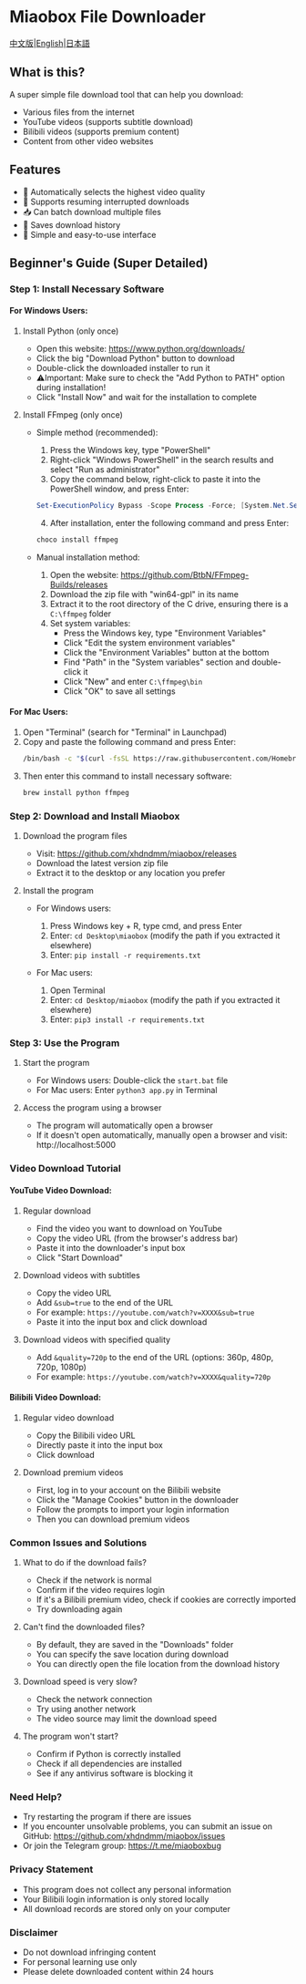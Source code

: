 # Miaobox File Downloader
[中文版](README.md)|[English](README-English.md)|[日本語](README_JP.md)
## What is this?
A super simple file download tool that can help you download:
- Various files from the internet
- YouTube videos (supports subtitle download)
- Bilibili videos (supports premium content)
- Content from other video websites

## Features
- 🎥 Automatically selects the highest video quality
- 💾 Supports resuming interrupted downloads
- 📥 Can batch download multiple files
- 📝 Saves download history
- 🚀 Simple and easy-to-use interface

## Beginner's Guide (Super Detailed)

### Step 1: Install Necessary Software

#### For Windows Users:

1. Install Python (only once)
   - Open this website: https://www.python.org/downloads/
   - Click the big "Download Python" button to download
   - Double-click the downloaded installer to run it
   - ⚠️Important: Make sure to check the "Add Python to PATH" option during installation!
   - Click "Install Now" and wait for the installation to complete

2. Install FFmpeg (only once)
   - Simple method (recommended):
     1. Press the Windows key, type "PowerShell"
     2. Right-click "Windows PowerShell" in the search results and select "Run as administrator"
     3. Copy the command below, right-click to paste it into the PowerShell window, and press Enter:
     ```powershell
     Set-ExecutionPolicy Bypass -Scope Process -Force; [System.Net.ServicePointManager]::SecurityProtocol = [System.Net.ServicePointManager]::SecurityProtocol -bor 3072; iex ((New-Object System.Net.WebClient).DownloadString('https://chocolatey.org/install.ps1'))
     ```
     4. After installation, enter the following command and press Enter:
     ```powershell
     choco install ffmpeg
     ```

   - Manual installation method:
     1. Open the website: https://github.com/BtbN/FFmpeg-Builds/releases
     2. Download the zip file with "win64-gpl" in its name
     3. Extract it to the root directory of the C drive, ensuring there is a `C:\ffmpeg` folder
     4. Set system variables:
        - Press the Windows key, type "Environment Variables"
        - Click "Edit the system environment variables"
        - Click the "Environment Variables" button at the bottom
        - Find "Path" in the "System variables" section and double-click it
        - Click "New" and enter `C:\ffmpeg\bin`
        - Click "OK" to save all settings

#### For Mac Users:

1. Open "Terminal" (search for "Terminal" in Launchpad)
2. Copy and paste the following command and press Enter:
   ```bash
   /bin/bash -c "$(curl -fsSL https://raw.githubusercontent.com/Homebrew/install/HEAD/install.sh)"
   ```
3. Then enter this command to install necessary software:
   ```bash
   brew install python ffmpeg
   ```

### Step 2: Download and Install Miaobox

1. Download the program files
   - Visit: https://github.com/xhdndmm/miaobox/releases
   - Download the latest version zip file
   - Extract it to the desktop or any location you prefer

2. Install the program
   - For Windows users:
     1. Press Windows key + R, type cmd, and press Enter
     2. Enter: `cd Desktop\miaobox` (modify the path if you extracted it elsewhere)
     3. Enter: `pip install -r requirements.txt`

   - For Mac users:
     1. Open Terminal
     2. Enter: `cd Desktop/miaobox` (modify the path if you extracted it elsewhere)
     3. Enter: `pip3 install -r requirements.txt`

### Step 3: Use the Program

1. Start the program
   - For Windows users: Double-click the `start.bat` file
   - For Mac users: Enter `python3 app.py` in Terminal

2. Access the program using a browser
   - The program will automatically open a browser
   - If it doesn't open automatically, manually open a browser and visit: http://localhost:5000

### Video Download Tutorial

#### YouTube Video Download:

1. Regular download
   - Find the video you want to download on YouTube
   - Copy the video URL (from the browser's address bar)
   - Paste it into the downloader's input box
   - Click "Start Download"

2. Download videos with subtitles
   - Copy the video URL
   - Add `&sub=true` to the end of the URL
   - For example: `https://youtube.com/watch?v=XXXX&sub=true`
   - Paste it into the input box and click download

3. Download videos with specified quality
   - Add `&quality=720p` to the end of the URL (options: 360p, 480p, 720p, 1080p)
   - For example: `https://youtube.com/watch?v=XXXX&quality=720p`

#### Bilibili Video Download:

1. Regular video download
   - Copy the Bilibili video URL
   - Directly paste it into the input box
   - Click download

2. Download premium videos
   - First, log in to your account on the Bilibili website
   - Click the "Manage Cookies" button in the downloader
   - Follow the prompts to import your login information
   - Then you can download premium videos

### Common Issues and Solutions

1. What to do if the download fails?
   - Check if the network is normal
   - Confirm if the video requires login
   - If it's a Bilibili premium video, check if cookies are correctly imported
   - Try downloading again

2. Can't find the downloaded files?
   - By default, they are saved in the "Downloads" folder
   - You can specify the save location during download
   - You can directly open the file location from the download history

3. Download speed is very slow?
   - Check the network connection
   - Try using another network
   - The video source may limit the download speed

4. The program won't start?
   - Confirm if Python is correctly installed
   - Check if all dependencies are installed
   - See if any antivirus software is blocking it

### Need Help?

- Try restarting the program if there are issues
- If you encounter unsolvable problems, you can submit an issue on GitHub: https://github.com/xhdndmm/miaobox/issues
- Or join the Telegram group: https://t.me/miaoboxbug

### Privacy Statement

- This program does not collect any personal information
- Your Bilibili login information is only stored locally
- All download records are stored only on your computer

### Disclaimer

- Do not download infringing content
- For personal learning use only
- Please delete downloaded content within 24 hours